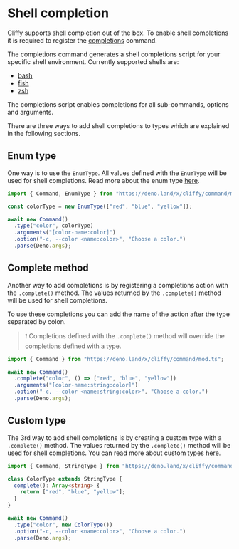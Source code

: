# Shell completion

Cliffy supports shell completion out of the box. To enable shell completions it
is required to register the
[completions](./built_in_commands.md#completions-command) command.

The completions command generates a shell completions script for your specific
shell environment. Currently supported shells are:

- [bash](./built_in_commands.md#bash-completions)
- [fish](./built_in_commands.md#fish-completions)
- [zsh](./built_in_commands.md#zsh-completions)

The completions script enables completions for all sub-commands, options and
arguments.

There are three ways to add shell completions to types which are explained in
the following sections.

## Enum type

One way is to use the `EnumType`. All values defined with the `EnumType` will be
used for shell completions. Read more about the enum type
[here](./types.md#enum-type).

```typescript
import { Command, EnumType } from "https://deno.land/x/cliffy/command/mod.ts";

const colorType = new EnumType(["red", "blue", "yellow"]);

await new Command()
  .type("color", colorType)
  .arguments("[color-name:color]")
  .option("-c, --color <name:color>", "Choose a color.")
  .parse(Deno.args);
```

## Complete method

Another way to add completions is by registering a completions action with the
`.complete()` method. The values returned by the `.complete()` method will be
used for shell completions.

To use these completions you can add the name of the action after the type
separated by colon.

> ❗ Completions defined with the `.complete()` method will override the
> completions defined with a type.

```typescript
import { Command } from "https://deno.land/x/cliffy/command/mod.ts";

await new Command()
  .complete("color", () => ["red", "blue", "yellow"])
  .arguments("[color-name:string:color]")
  .option("-c, --color <name:string:color>", "Choose a color.")
  .parse(Deno.args);
```

## Custom type

The 3rd way to add shell completions is by creating a custom type with a
`.complete()` method. The values returned by the `.complete()` method will be
used for shell completions. You can read more about custom types
[here](./types.md#custom-types).

```typescript
import { Command, StringType } from "https://deno.land/x/cliffy/command/mod.ts";

class ColorType extends StringType {
  complete(): Array<string> {
    return ["red", "blue", "yellow"];
  }
}

await new Command()
  .type("color", new ColorType())
  .option("-c, --color <name:color>", "Choose a color.")
  .parse(Deno.args);
```
